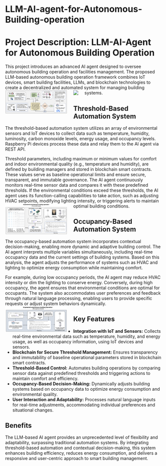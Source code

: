 # LLM-AI-agent-for-Autonomous-Building-operation

# Project Description: LLM-AI-Agent for Autonomous Building Operation

This project introduces an advanced AI agent designed to oversee autonomous building operation and facilities management. The proposed LLM-based autonomous building operation framework combines IoT devices, smart building facilities, LLMs, and blockchain technologies to create a decentralized and automated system for managing building systems.
<img src="/fig3.png" style="float: left; margin-right: 20px; max-width: 200px;">
<img src="/equipment.png" style="float: left; margin-right: 20px; max-width: 200px;">

## Threshold-Based Automation System

The threshold-based automation system utilizes an array of environmental sensors and IoT devices to collect data such as temperature, humidity, luminosity, carbon monoxide levels, energy usage, and occupancy levels. Raspberry Pi devices process these data and relay them to the AI agent via REST API. 

Threshold parameters, including maximum or minimum values for comfort and indoor environmental quality (e.g., temperature and humidity), are defined by building managers and stored in blockchain smart contracts. These values serve as baseline operational limits and ensure secure, transparent, and immutable governance. The AI agent continuously monitors real-time sensor data and compares it with these predefined thresholds. If the environmental conditions exceed these thresholds, the AI agent uses its function-calling capabilities to take action, such as adjusting HVAC setpoints, modifying lighting intensity, or triggering alerts to maintain optimal building conditions.
<img src="/fig1.png" style="float: left; margin-right: 20px; max-width: 200px;">

## Occupancy-Based Automation System

The occupancy-based automation system incorporates contextual decision-making, enabling more dynamic and adaptive building control. The AI agent interprets multiple variables simultaneously, including real-time occupancy data and the current settings of building systems. Based on this analysis, the agent adjusts the performance of systems such as HVAC and lighting to optimize energy consumption while maintaining comfort. 

For example, during low occupancy periods, the AI agent may reduce HVAC intensity or dim the lighting to conserve energy. Conversely, during high occupancy, the agent ensures that environmental conditions are optimal for occupants. The system also accommodates user preferences and feedback through natural language processing, enabling users to provide specific requests or adjust system behaviors dynamically.
<img src="/fig2.png" style="float: left; margin-right: 20px; max-width: 200px;">


## Key Features
- **Integration with IoT and Sensors:** Collects real-time environmental data such as temperature, humidity, and energy usage, as well as occupancy information, using IoT devices and sensors.
- **Blockchain for Secure Threshold Management:** Ensures transparency and immutability of baseline operational parameters stored in blockchain smart contracts.
- **Threshold-Based Control:** Automates building operations by comparing sensor data against predefined thresholds and triggering actions to maintain comfort and efficiency.
- **Occupancy-Based Decision-Making:** Dynamically adjusts building systems based on occupancy data to optimize energy consumption and environmental quality.
- **User Interaction and Adaptability:** Processes natural language inputs for real-time adjustments, accommodating individual preferences and situational changes.

## Benefits
The LLM-based AI agent provides an unprecedented level of flexibility and adaptability, surpassing traditional automation systems. By integrating threshold-based automation and contextual decision-making, this system enhances building efficiency, reduces energy consumption, and delivers a responsive and user-centric approach to smart building management.



